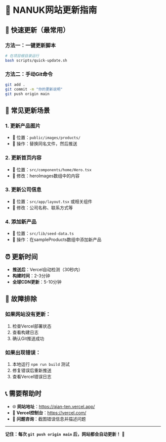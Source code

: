 # 🔄 NANUK网站更新指南

## 🎯 快速更新（最常用）

### 方法一：一键更新脚本
```bash
# 在项目根目录运行
bash scripts/quick-update.sh
```

### 方法二：手动Git命令
```bash
git add .
git commit -m "你的更新说明"
git push origin main
```

## 📝 常见更新场景

### 1. 更新产品图片
- 📁 位置：`public/images/products/`
- 🔄 操作：替换同名文件，然后推送

### 2. 更新首页内容
- 📁 位置：`src/components/home/Hero.tsx`
- 🔄 修改：heroImages数组中的内容

### 3. 更新公司信息
- 📁 位置：`src/app/layout.tsx` 或相关组件
- 🔄 修改：公司名称、联系方式等

### 4. 添加新产品
- 📁 位置：`src/lib/seed-data.ts`
- 🔄 操作：在sampleProducts数组中添加新产品

## ⏰ 更新时间

- **推送后**：Vercel自动检测（30秒内）
- **构建时间**：2-3分钟
- **全球CDN更新**：5-10分钟

## 🚨 故障排除

### 如果网站没有更新：
1. 检查Vercel部署状态
2. 查看构建日志
3. 确认Git推送成功

### 如果出现错误：
1. 本地运行 `npm run build` 测试
2. 修复错误后重新推送
3. 查看Vercel错误日志

## 📞 需要帮助时

- 🌐 **网站地址**：https://qian-ten.vercel.app/
- 🔧 **Vercel控制台**：https://vercel.com/
- 💬 **问题咨询**：截图错误信息并描述问题

---

**记住：每次 `git push origin main` 后，网站都会自动更新！** 🚀